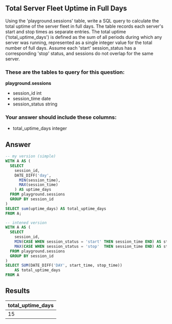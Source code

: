 ## Total Server Fleet Uptime in Full Days
 
Using the 'playground.sessions' table, write a SQL query to calculate the total uptime of the server fleet in full days. The table records each server's start and stop times as separate entries. The total uptime ('total_uptime_days') is defined as the sum of all periods during which any server was running, represented as a single integer value for the total number of full days. Assume each 'start' session_status has a corresponding 'stop' status, and sessions do not overlap for the same server.

### These are the tables to query for this question:
**playground.sessions**
- session_id int
- session_time date
- session_status string
### Your answer should include these columns:
- total_uptime_days integer

## Answer
```sql
-- my version (simple)
WITH A AS (
  SELECT
    session_id,
    DATE_DIFF('day',
      MIN(session_time),
      MAX(session_time)
    ) AS uptime_days
  FROM playground.sessions
  GROUP BY session_id
)
SELECT sum(uptime_days) AS total_uptime_days
FROM A;

-- intened version
WITH A AS (
  SELECT
    session_id,
    MIN(CASE WHEN session_status = 'start' THEN session_time END) AS start_time,
    MAX(CASE WHEN session_status = 'stop'  THEN session_time END) AS stop_time
  FROM playground.sessions
  GROUP BY session_id
)
SELECT SUM(DATE_DIFF('DAY', start_time, stop_time))
    AS total_uptime_days
FROM A
```

## Results
| total_uptime_days |
|-------------------|
| 15                |

